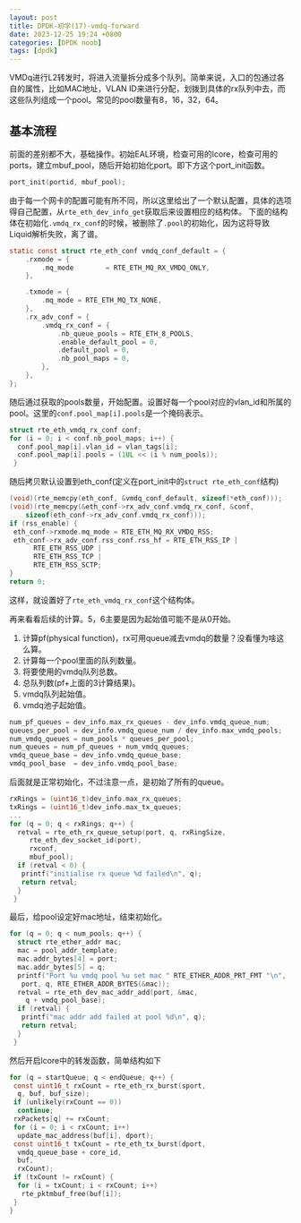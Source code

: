 ```yaml
---
layout: post
title: DPDK-初学(17)-vmdq-forward
date: 2023-12-25 19:24 +0800
categories: [DPDK noob]
tags: [dpdk]
---
```


VMDq进行L2转发时，将进入流量拆分成多个队列。简单来说，入口的包通过各自的属性，比如MAC地址，VLAN ID来进行分配，划拨到具体的rx队列中去，而这些队列组成一个pool。常见的pool数量有8，16，32，64。

## 基本流程

前面的差别都不大，基础操作。初始EAL环境，检查可用的lcore，检查可用的ports，建立mbuf_pool，随后开始初始化port。即下方这个port_init函数。

```c
port_init(portid, mbuf_pool);
```

由于每一个网卡的配置可能有所不同，所以这里给出了一个默认配置，具体的选项得自己配置，从`rte_eth_dev_info_get`获取后来设置相应的结构体。
下面的结构体在初始化`.vmdq_rx_conf`的时候，被删除了`.pool`的初始化，因为这将导致Liquid解析失败，离了谱。

```c
static const struct rte_eth_conf vmdq_conf_default = {
    .rxmode = {
        .mq_mode        = RTE_ETH_MQ_RX_VMDQ_ONLY,
    },

    .txmode = {
        .mq_mode = RTE_ETH_MQ_TX_NONE,
    },
    .rx_adv_conf = {
        .vmdq_rx_conf = {
            .nb_queue_pools = RTE_ETH_8_POOLS,
            .enable_default_pool = 0,
            .default_pool = 0,
            .nb_pool_maps = 0,
        },
    },
};
```

随后通过获取的pools数量，开始配置。设置好每一个pool对应的vlan_id和所属的pool。这里的`conf.pool_map[i].pools`是一个掩码表示。

```c
struct rte_eth_vmdq_rx_conf conf;
for (i = 0; i < conf.nb_pool_maps; i++) {
  conf.pool_map[i].vlan_id = vlan_tags[i];
  conf.pool_map[i].pools = (1UL << (i % num_pools));
 }
```

随后拷贝默认设置到eth_conf(定义在port_init中的`struct rte_eth_conf`结构)

```c
(void)(rte_memcpy(eth_conf, &vmdq_conf_default, sizeof(*eth_conf)));
(void)(rte_memcpy(&eth_conf->rx_adv_conf.vmdq_rx_conf, &conf,
    sizeof(eth_conf->rx_adv_conf.vmdq_rx_conf)));
if (rss_enable) {
 eth_conf->rxmode.mq_mode = RTE_ETH_MQ_RX_VMDQ_RSS;
 eth_conf->rx_adv_conf.rss_conf.rss_hf = RTE_ETH_RSS_IP |
      RTE_ETH_RSS_UDP |
      RTE_ETH_RSS_TCP |
      RTE_ETH_RSS_SCTP;
}
return 0;
```

这样，就设置好了`rte_eth_vmdq_rx_conf`这个结构体。

再来看看后续的计算。5，6主要是因为起始值可能不是从0开始。

1. 计算pf(physical function)，rx可用queue减去vmdq的数量？没看懂为啥这么算。
2. 计算每一个pool里面的队列数量。
3. 将要使用的vmdq队列总数。
4. 总队列数(pf+上面的3计算结果)。
5. vmdq队列起始值。
6. vmdq池子起始值。

```c
num_pf_queues = dev_info.max_rx_queues - dev_info.vmdq_queue_num;
queues_per_pool = dev_info.vmdq_queue_num / dev_info.max_vmdq_pools;
num_vmdq_queues = num_pools * queues_per_pool;
num_queues = num_pf_queues + num_vmdq_queues;
vmdq_queue_base = dev_info.vmdq_queue_base;
vmdq_pool_base  = dev_info.vmdq_pool_base;
```

后面就是正常初始化，不过注意一点，是初始了所有的queue。

```c
rxRings = (uint16_t)dev_info.max_rx_queues;
txRings = (uint16_t)dev_info.max_tx_queues;
...
for (q = 0; q < rxRings; q++) {
  retval = rte_eth_rx_queue_setup(port, q, rxRingSize,
     rte_eth_dev_socket_id(port),
     rxconf,
     mbuf_pool);
  if (retval < 0) {
   printf("initialise rx queue %d failed\n", q);
   return retval;
  }
 }
```

最后，给pool设定好mac地址，结束初始化。

```c
for (q = 0; q < num_pools; q++) {
  struct rte_ether_addr mac;
  mac = pool_addr_template;
  mac.addr_bytes[4] = port;
  mac.addr_bytes[5] = q;
  printf("Port %u vmdq pool %u set mac " RTE_ETHER_ADDR_PRT_FMT "\n",
   port, q, RTE_ETHER_ADDR_BYTES(&mac));
  retval = rte_eth_dev_mac_addr_add(port, &mac,
    q + vmdq_pool_base);
  if (retval) {
   printf("mac addr add failed at pool %d\n", q);
   return retval;
  }
 }
```

然后开启lcore中的转发函数，简单结构如下

```c
for (q = startQueue; q < endQueue; q++) {
 const uint16_t rxCount = rte_eth_rx_burst(sport,
  q, buf, buf_size);
 if (unlikely(rxCount == 0))
  continue;
 rxPackets[q] += rxCount;
 for (i = 0; i < rxCount; i++)
  update_mac_address(buf[i], dport);
 const uint16_t txCount = rte_eth_tx_burst(dport,
  vmdq_queue_base + core_id,
  buf,
  rxCount);
 if (txCount != rxCount) {
  for (i = txCount; i < rxCount; i++)
   rte_pktmbuf_free(buf[i]);
 }
}
```
